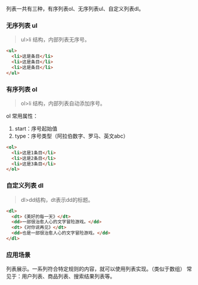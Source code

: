 列表一共有三种，有序列表ol、无序列表ul、自定义列表dl。

### 无序列表 ul
> ul>li 结构，内部列表无序号。

```html
<ul>
  <li>这是条目</li>
  <li>这是条目</li>
  <li>这是条目</li>
</ul>
```

### 有序列表 ol
> ol>li 结构，内部列表自动添加序号。

ol 常用属性：
1. start：序号起始值
2. type：序号类型（阿拉伯数字、罗马、英文abc）

```html
<ol>
  <li>这是1条目</li>
  <li>这是2条目</li>
  <li>这是3条目</li>
</ol>
```
### 自定义列表 dl
> dl>dd结构，dt表示dd的标题。

```html
<dl>
  <dt>《美好的每一天》</dt>
  <dd>一部很治愈人心的文字冒险游戏。</dd>
  <dt>《对你说再见》</dt>
  <dd>也是一部很治愈人心的文字冒险游戏。</dd>
</dl>
```

### 应用场景
列表展示。一系列符合特定规则的内容，就可以使用列表实现。（类似于数组）
常见于：用户列表、商品列表、搜索结果列表等。
